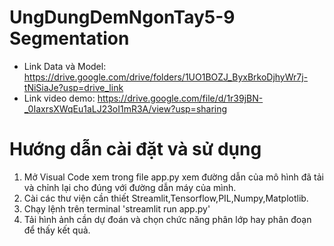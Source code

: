 # UngDungDemNgonTay5-9 Segmentation
* Link Data và Model: https://drive.google.com/drive/folders/1UO1BOZJ_ByxBrkoDjhyWr7j-tNiSiaJe?usp=drive_link
* Link video demo: https://drive.google.com/file/d/1r39jBN-_0IaxrsXWqEu1aLJ23oI1mR3A/view?usp=sharing
# Hướng dẫn cài đặt và sử dụng
1. Mở Visual Code xem trong file app.py xem đường dẫn của mô hình đã tải và chỉnh lại cho đúng với đường dẫn máy của mình.
2. Cài các thư viện cần thiết Streamlit,Tensorflow,PIL,Numpy,Matplotlib.
3. Chạy lệnh trên terminal 'streamlit run app.py'
4. Tải hình ảnh cần dự đoán và chọn chức năng phân lớp hay phân đoạn để thấy kết quả.
